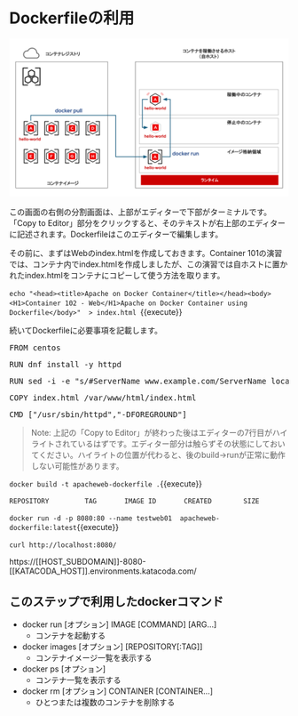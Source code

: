 # Dockerfileの利用


![Test Image 1](https://raw.githubusercontent.com/mayumi00/katacoda-scenarios/main/container101/images/image01.png)　

この画面の右側の分割画面は、上部がエディターで下部がターミナルです。「Copy to Editor」部分をクリックすると、そのテキストが右上部のエディターに記述されます。Dockerfileはこのエディターで編集します。

その前に、まずはWebのindex.htmlを作成しておきます。Container 101の演習では、コンテナ内でindex.htmlを作成しましたが、この演習では自ホストに置かれたindex.htmlをコンテナにコピーして使う方法を取ります。

`echo "<head><title>Apache on Docker Container</title></head><body><H1>Container 102 - Web</H1>Apache on Docker Container using Dockerfile</body>"  > index.html `{{execute}}

続いてDockerfileに必要事項を記載します。

<pre class="file" data-filename="Dockerfile" data-target="append">FROM centos</pre>
<pre class="file" data-filename="Dockerfile" data-target="append">RUN dnf install -y httpd</pre>
<pre class="file" data-filename="Dockerfile" data-target="append">RUN sed -i -e "s/#ServerName www.example.com/ServerName localhost/" /etc/httpd/conf/httpd.conf</pre>
<pre class="file" data-filename="Dockerfile" data-target="append">COPY index.html /var/www/html/index.html</pre>
<pre class="file" data-filename="Dockerfile" data-target="append">CMD ["/usr/sbin/httpd","-DFOREGROUND"]</pre>

> Note: 上記の「Copy to Editor」が終わった後はエディターの7行目がハイライトされているはずです。エディター部分は触らずその状態にしておいてください。ハイライトの位置が代わると、後のbuild→runが正常に動作しない可能性があります。

`docker build -t apacheweb-dockerfile .`{{execute}}
 
```text
REPOSITORY         TAG       IMAGE ID       CREATED        SIZE

```

`docker run -d -p 8080:80 --name testweb01  apacheweb-dockerfile:latest`{{execute}}

`curl http://localhost:8080/`

https://[[HOST_SUBDOMAIN]]-8080-[[KATACODA_HOST]].environments.katacoda.com/


##  このステップで利用したdockerコマンド
- docker run [オプション] IMAGE [COMMAND] [ARG...]
  - コンテナを起動する
- docker images [オプション] [REPOSITORY[:TAG]]
  - コンテナイメージ一覧を表示する
- docker ps [オプション]
  - コンテナ一覧を表示する
- docker rm [オプション] CONTAINER [CONTAINER...]
  - ひとつまたは複数のコンテナを削除する



 